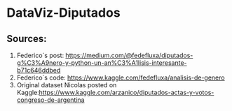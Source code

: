 # DataViz-Diputados


## Sources:
1. Federico´s post: https://medium.com/@fedefluxa/diputados-g%C3%A9nero-y-python-un-an%C3%A1lisis-interesante-b71c646ddbed
2. Federico´s code: https://www.kaggle.com/fedefluxa/analisis-de-genero
3. Original dataset Nicolas posted on Kaggle:https://www.kaggle.com/arzanico/diputados-actas-y-votos-congreso-de-argentina
